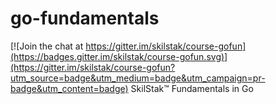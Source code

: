 # go-fundamentals

[![Join the chat at https://gitter.im/skilstak/course-gofun](https://badges.gitter.im/skilstak/course-gofun.svg)](https://gitter.im/skilstak/course-gofun?utm_source=badge&utm_medium=badge&utm_campaign=pr-badge&utm_content=badge)
SkilStak™ Fundamentals in Go
